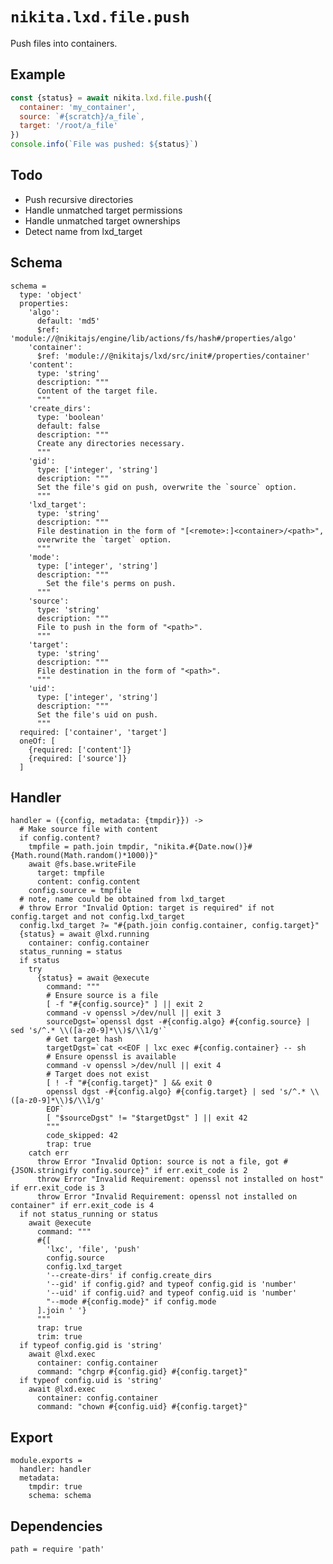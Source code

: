 
# `nikita.lxd.file.push`

Push files into containers.

## Example

```js
const {status} = await nikita.lxd.file.push({
  container: 'my_container',
  source: `#{scratch}/a_file`,
  target: '/root/a_file'
})
console.info(`File was pushed: ${status}`)
```

## Todo

* Push recursive directories
* Handle unmatched target permissions
* Handle unmatched target ownerships
* Detect name from lxd_target

## Schema

    schema =
      type: 'object'
      properties:
        'algo':
          default: 'md5'
          $ref: 'module://@nikitajs/engine/lib/actions/fs/hash#/properties/algo'
        'container':
          $ref: 'module://@nikitajs/lxd/src/init#/properties/container'
        'content':
          type: 'string'
          description: """
          Content of the target file.
          """
        'create_dirs':
          type: 'boolean'
          default: false
          description: """
          Create any directories necessary.
          """
        'gid':
          type: ['integer', 'string']
          description: """
          Set the file's gid on push, overwrite the `source` option.
          """
        'lxd_target':
          type: 'string'
          description: """
          File destination in the form of "[<remote>:]<container>/<path>",
          overwrite the `target` option.
          """
        'mode':
          type: ['integer', 'string']
          description: """
            Set the file's perms on push.
          """
        'source':
          type: 'string'
          description: """
          File to push in the form of "<path>".
          """
        'target':
          type: 'string'
          description: """
          File destination in the form of "<path>".
          """
        'uid':
          type: ['integer', 'string']
          description: """
          Set the file's uid on push.
          """
      required: ['container', 'target']
      oneOf: [
        {required: ['content']}
        {required: ['source']}
      ]

## Handler

    handler = ({config, metadata: {tmpdir}}) ->
      # Make source file with content
      if config.content?
        tmpfile = path.join tmpdir, "nikita.#{Date.now()}#{Math.round(Math.random()*1000)}"
        await @fs.base.writeFile
          target: tmpfile
          content: config.content
        config.source = tmpfile
      # note, name could be obtained from lxd_target
      # throw Error "Invalid Option: target is required" if not config.target and not config.lxd_target
      config.lxd_target ?= "#{path.join config.container, config.target}"
      {status} = await @lxd.running
        container: config.container
      status_running = status
      if status
        try
          {status} = await @execute
            command: """
            # Ensure source is a file
            [ -f "#{config.source}" ] || exit 2
            command -v openssl >/dev/null || exit 3
            sourceDgst=`openssl dgst -#{config.algo} #{config.source} | sed 's/^.* \\([a-z0-9]*\\)$/\\1/g'`
            # Get target hash
            targetDgst=`cat <<EOF | lxc exec #{config.container} -- sh
            # Ensure openssl is available
            command -v openssl >/dev/null || exit 4
            # Target does not exist
            [ ! -f "#{config.target}" ] && exit 0
            openssl dgst -#{config.algo} #{config.target} | sed 's/^.* \\([a-z0-9]*\\)$/\\1/g'
            EOF`
            [ "$sourceDgst" != "$targetDgst" ] || exit 42
            """
            code_skipped: 42
            trap: true
        catch err
          throw Error "Invalid Option: source is not a file, got #{JSON.stringify config.source}" if err.exit_code is 2
          throw Error "Invalid Requirement: openssl not installed on host" if err.exit_code is 3
          throw Error "Invalid Requirement: openssl not installed on container" if err.exit_code is 4
      if not status_running or status
        await @execute
          command: """
          #{[
            'lxc', 'file', 'push'
            config.source
            config.lxd_target
            '--create-dirs' if config.create_dirs
            '--gid' if config.gid? and typeof config.gid is 'number'
            '--uid' if config.uid? and typeof config.uid is 'number'
            "--mode #{config.mode}" if config.mode
          ].join ' '}
          """
          trap: true
          trim: true
      if typeof config.gid is 'string'
        await @lxd.exec
          container: config.container
          command: "chgrp #{config.gid} #{config.target}"
      if typeof config.uid is 'string'
        await @lxd.exec
          container: config.container
          command: "chown #{config.uid} #{config.target}"

## Export

    module.exports =
      handler: handler
      metadata:
        tmpdir: true
        schema: schema

## Dependencies

    path = require 'path'
